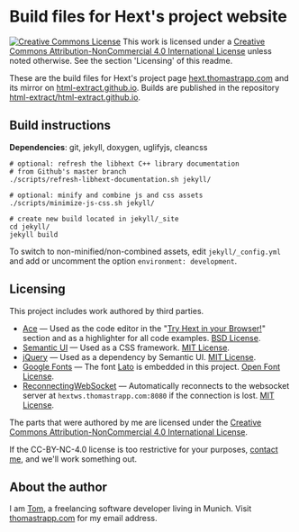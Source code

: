 # Build files for Hext's project website

[![Creative Commons License](https://i.creativecommons.org/l/by-nc/4.0/80x15.png)](https://creativecommons.org/licenses/by-nc/4.0/) This work is licensed under a [Creative Commons Attribution-NonCommercial 4.0 International License](https://creativecommons.org/licenses/by-nc/4.0/) unless noted otherwise. See the section 'Licensing' of this readme.

These are the build files for Hext's project page [hext.thomastrapp.com](https://hext.thomastrapp.com/) and its mirror on [html-extract.github.io](https://html-extract.github.io/). Builds are published in the repository [html-extract/html-extract.github.io](https://github.com/html-extract/html-extract.github.io/).


## Build instructions

**Dependencies**: git, jekyll, doxygen, uglifyjs, cleancss

```
# optional: refresh the libhext C++ library documentation
# from Github's master branch
./scripts/refresh-libhext-documentation.sh jekyll/

# optional: minify and combine js and css assets
./scripts/minimize-js-css.sh jekyll/

# create new build located in jekyll/_site
cd jekyll/
jekyll build
```

To switch to non-minified/non-combined assets, edit `jekyll/_config.yml` and add or uncomment the option `environment: development`.


## Licensing
This project includes work authored by third parties.

* [Ace](https://ace.c9.io/) — Used as the code editor in the
  "[Try Hext in your Browser!](https://hext.thomastrapp.com)" section and as a
  highlighter for all code examples.
	[BSD License](https://github.com/ajaxorg/ace/blob/master/LICENSE).
* [Semantic UI](https://semantic-ui.com/) — Used as a CSS framework.
	[MIT License](https://github.com/Semantic-Org/Semantic-UI/blob/master/LICENSE.md).
* [jQuery](https://jquery.org/) — Used as a dependency by Semantic UI.
	[MIT License](https://jquery.org/license/).
* [Google Fonts](https://fonts.google.com/) — The font [Lato](https://fonts.google.com/specimen/Lato) is embedded in this project.
	[Open Font License](http://scripts.sil.org/cms/scripts/page.php?site_id=nrsi&id=OFL_web).
* [ReconnectingWebSocket](https://github.com/joewalnes/reconnecting-websocket) — Automatically reconnects to the websocket server at `hextws.thomastrapp.com:8080` if the connection is lost.
	[MIT License](https://github.com/joewalnes/reconnecting-websocket/blob/master/LICENSE.txt).

The parts that were authored by me are licensed under the [Creative Commons Attribution-NonCommercial 4.0 International License](https://creativecommons.org/licenses/by-nc/4.0/).

If the CC-BY-NC-4.0 license is too restrictive for your purposes, [contact me](https://thomastrapp.com/), and we'll work something out.

## About the author
I am [Tom](https://github.com/thomastrapp), a freelancing software developer
living in Munich. Visit [thomastrapp.com](https://thomastrapp.com) for my email
address.


